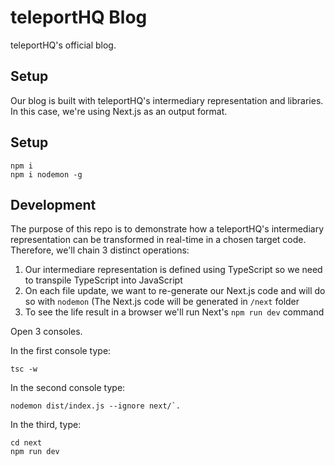 # teleportHQ Blog
teleportHQ's official blog. 

## Setup

Our blog is built with teleportHQ's intermediary representation and libraries. In this case, we're using Next.js as an output format.

## Setup

```
npm i
npm i nodemon -g 
```

## Development
The purpose of this repo is to demonstrate how a teleportHQ's intermediary representation can be transformed in real-time in a chosen target code. 
Therefore, we'll chain 3 distinct operations:

1. Our intermediare representation is defined using TypeScript so we need to transpile TypeScript into JavaScript
2. On each file update, we want to re-generate our Next.js code and will do so with `nodemon` (The Next.js code will be generated in `/next` folder
3. To see the life result in a browser we'll run Next's `npm run dev` command

Open 3 consoles. 

In the first console type:
```
tsc -w
``` 

In the second console type:
```
nodemon dist/index.js --ignore next/`. 
```

In the third, type: 
```
cd next
npm run dev
```
